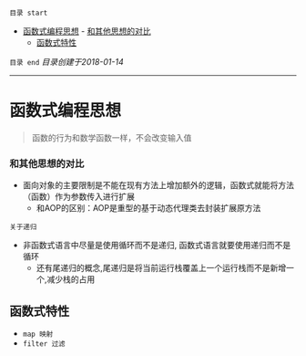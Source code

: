 `目录 start`
 
- [函数式编程思想](#函数式编程思想)
        - [和其他思想的对比](#和其他思想的对比)
    - [函数式特性](#函数式特性)

`目录 end` *目录创建于2018-01-14*
****************************************
# 函数式编程思想
> 函数的行为和数学函数一样，不会改变输入值

### 和其他思想的对比

- 面向对象的主要限制是不能在现有方法上增加额外的逻辑，函数式就能将方法（函数）作为参数传入进行扩展
    - 和AOP的区别：AOP是重型的基于动态代理类去封装扩展原方法

`关于递归`
- 非函数式语言中尽量是使用循环而不是递归, 函数式语言就要使用递归而不是循环 
    - 还有尾递归的概念,尾递归是将当前运行栈覆盖上一个运行栈而不是新增一个,减少栈的占用

## 函数式特性
- `map 映射`
- `filter 过滤`

